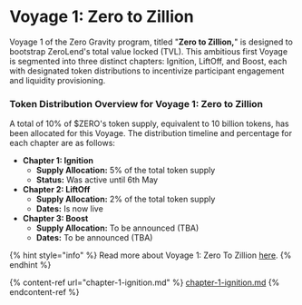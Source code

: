 # Voyage 1: Zero to Zillion

Voyage 1 of the Zero Gravity program, titled "**Zero to Zillion,**" is designed to bootstrap ZeroLend's total value locked (TVL). This ambitious first Voyage is segmented into three distinct chapters: Ignition, LiftOff, and Boost, each with designated token distributions to incentivize participant engagement and liquidity provisioning.

### **Token Distribution Overview for Voyage 1: Zero to Zillion**

A total of 10% of $ZERO's token supply, equivalent to 10 billion tokens, has been allocated for this Voyage. The distribution timeline and percentage for each chapter are as follows:

* **Chapter 1: Ignition**
  * **Supply Allocation:** 5% of the total token supply
  * **Status:** Was active until 6th May
* **Chapter 2: LiftOff**
  * **Supply Allocation:** 2% of the total token supply
  * **Dates:** Is now live
* **Chapter 3: Boost**
  * **Supply Allocation:** To be announced (TBA)
  * **Dates:** To be announced (TBA)

{% hint style="info" %}
Read more about Voyage 1: Zero To Zillion [here](https://mirror.xyz/0xb32591b2D8b8129702A4214CE344D2F87A9250F2/vpp5LlkSw4_nnQZrRTkVsb3bLk4V3wD3hbYhdykx5bc).&#x20;
{% endhint %}

{% content-ref url="chapter-1-ignition.md" %}
[chapter-1-ignition.md](chapter-1-ignition.md)
{% endcontent-ref %}
